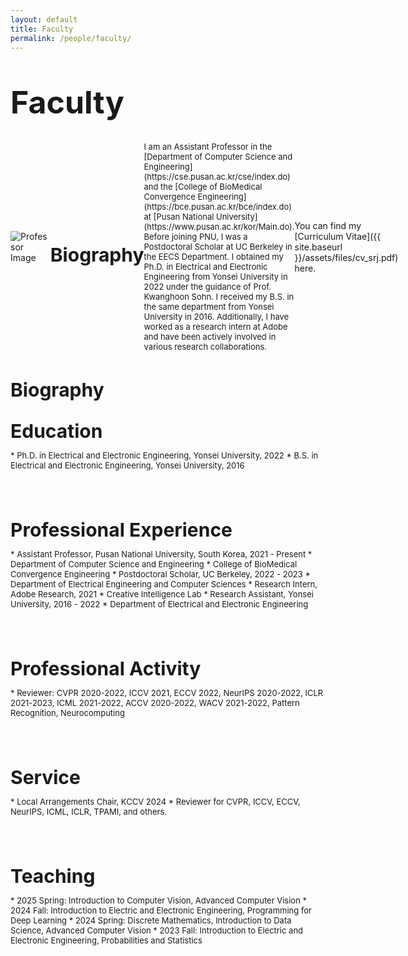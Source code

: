 ```yaml
---
layout: default
title: Faculty
permalink: /people/faculty/
---
```


<p style="font-size: 50px; margin-bottom: 20px;"><strong>Faculty</strong></p>

<div style="display: flex; align-items: center; margin-bottom: 20px;">
  <!-- 이미지 -->
  <img src="{{ site.baseurl }}/assets/images/profiles/srjeon.jpg" alt="Professor Image" class="professor-image">
  <!-- 텍스트 -->
  <p style="font-size: 30px; margin-bottom: 5px;"><strong>Biography</strong></p>
  <p style="font-size: 13px;">I am an Assistant Professor in the [Department of Computer Science and Engineering](https://cse.pusan.ac.kr/cse/index.do) and the [College of BioMedical Convergence Engineering](https://bce.pusan.ac.kr/bce/index.do) at [Pusan National University](https://www.pusan.ac.kr/kor/Main.do). Before joining PNU, I was a Postdoctoral Scholar at UC Berkeley in the EECS Department. I obtained my Ph.D. in Electrical and Electronic Engineering from Yonsei University in 2022 under the guidance of Prof. Kwanghoon Sohn. I received my B.S. in the same department from Yonsei University in 2016. Additionally, I have worked as a research intern at Adobe and have been actively involved in various research collaborations.

  You can find my [Curriculum Vitae]({{ site.baseurl }}/assets/files/cv_srj.pdf) here.</p><br><br>
</div>

<p style="font-size: 30px; margin-bottom: 5px;"><strong>Biography</strong></p>

<p style="font-size: 30px; margin-bottom: 5px;"><strong>Education</strong></p>
<p style="font-size: 13px;">
* Ph.D. in Electrical and Electronic Engineering, Yonsei University, 2022
* B.S. in Electrical and Electronic Engineering, Yonsei University, 2016</p><br><br>

<p style="font-size: 30px; margin-bottom: 5px;"><strong>Professional Experience</strong></p>
 <p style="font-size: 13px;">
* Assistant Professor, Pusan National University, South Korea, 2021 - Present  
  * Department of Computer Science and Engineering
  * College of BioMedical Convergence Engineering  
* Postdoctoral Scholar, UC Berkeley, 2022 - 2023  
  * Department of Electrical Engineering and Computer Sciences
* Research Intern, Adobe Research, 2021  
  * Creative Intelligence Lab
* Research Assistant, Yonsei University, 2016 - 2022  
  * Department of Electrical and Electronic Engineering</p><br><br>

<p style="font-size: 30px; margin-bottom: 5px;"><strong>Professional Activity</strong></p>
 <p style="font-size: 13px;">
* Reviewer: CVPR 2020-2022, ICCV 2021, ECCV 2022, NeurIPS 2020-2022, ICLR 2021-2023, ICML 2021-2022, ACCV 2020-2022, WACV 2021-2022, Pattern Recognition, Neurocomputing</p><br><br>

<p style="font-size: 30px; margin-bottom: 5px;"><strong>Service</strong></p>
 <p style="font-size: 13px;">
* Local Arrangements Chair, KCCV 2024  
* Reviewer for CVPR, ICCV, ECCV, NeurIPS, ICML, ICLR, TPAMI, and others.</p><br><br>

<p style="font-size: 30px; margin-bottom: 5px;"><strong>Teaching</strong></p>
 <p style="font-size: 13px;">
* 2025 Spring: Introduction to Computer Vision, Advanced Computer Vision
* 2024 Fall: Introduction to Electric and Electronic Engineering, Programming for Deep Learning
* 2024 Spring: Discrete Mathematics, Introduction to Data Science, Advanced Computer Vision
* 2023 Fall: Introduction to Electric and Electronic Engineering, Probabilities and Statistics</p>
